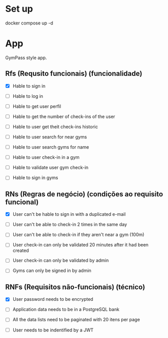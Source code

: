 # Set up

docker compose up -d

# App

GymPass style app.

## Rfs (Requsito funcionais) (funcionalidade)

- [x] Hable to sign in

- [ ] Hable to log in

- [ ] Hable to get user perfil

- [ ] Hable to get the number of check-ins of the user

- [ ] Hable to user get theit check-ins historic

- [ ] Hable to user search for near gyms

- [ ] Hable to user search gyms for name

- [ ] Hable to user check-in in a gym

- [ ] Hable to validate user gym check-in

- [ ] Hable to sign in gyms

## RNs (Regras de negócio) (condições ao requisito funcional)

- [x] User can't be hable to sign in with a duplicated e-mail

- [ ] User can't be able to check-in 2 times in the same day

- [ ] User can't be able to check-in if they aren't near a gym (100m)

- [ ] User check-in can only be validated 20 minutes after it had been created

- [ ] User check-in can only be validated by admin

- [ ] Gyms can only be signed in by admin

## RNFs (Requisitos não-funcionais) (técnico)

- [x] User password needs to be encrypted

- [ ] Application data needs to be in a PostgreSQL bank

- [ ] All the data lists need to be paginated with 20 itens per page

- [ ] User needs to be indentified by a JWT